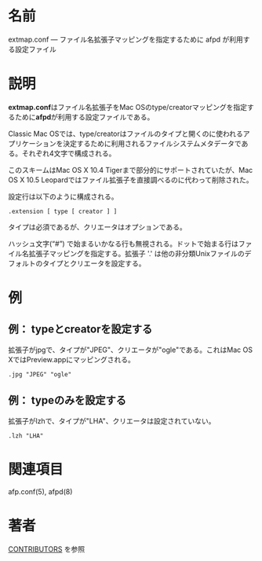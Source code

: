 # 名前

extmap.conf — ファイル名拡張子マッピングを指定するために afpd が利用する設定ファイル

# 説明

**extmap.conf**はファイル名拡張子をMac OSのtype/creatorマッピングを指定するために**afpd**が利用する設定ファイルである。

Classic Mac
OSでは、type/creatorはファイルのタイプと開くのに使われるアプリケーションを決定するために利用されるファイルシステムメタデータである。それぞれ4文字で構成される。

このスキームはMac OS X 10.4 Tigerまで部分的にサポートされていたが、Mac OS X 10.5
Leopardではファイル拡張子を直接調べるのに代わって削除された。

設定行は以下のように構成される。

    .extension [ type [ creator ] ]

タイプは必須であるが、クリエータはオプションである。

ハッシュ文字(“#”)  で始まるいかなる行も無視される。ドットで始まる行はファイル名拡張子マッピングを指定する。拡張子 '.'
は他の非分類Unixファイルのデフォルトのタイプとクリエータを設定する。

# 例

## 例： typeとcreatorを設定する

拡張子がjpgで、タイプが"JPEG"、クリエータが"ogle"である。これはMac OS XではPreview.appにマッピングされる。

    .jpg "JPEG" "ogle"

## 例： typeのみを設定する

拡張子がlzhで、タイプが"LHA"、クリエータは設定されていない。

    .lzh "LHA"

# 関連項目

afp.conf(5), afpd(8)

# 著者

[CONTRIBUTORS](https://netatalk.io/contributors) を参照
